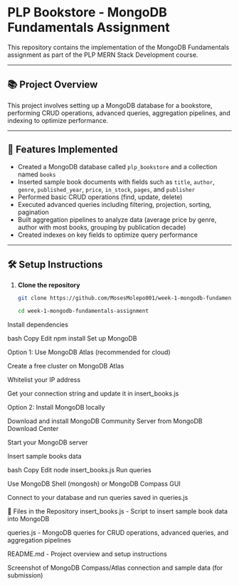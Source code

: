 # PLP Bookstore - MongoDB Fundamentals Assignment

This repository contains the implementation of the MongoDB Fundamentals assignment as part of the PLP MERN Stack Development course.

---

## 📚 Project Overview

This project involves setting up a MongoDB database for a bookstore, performing CRUD operations, advanced queries, aggregation pipelines, and indexing to optimize performance.

---

## 🚀 Features Implemented

- Created a MongoDB database called `plp_bookstore` and a collection named `books`
- Inserted sample book documents with fields such as `title`, `author`, `genre`, `published_year`, `price`, `in_stock`, `pages`, and `publisher`
- Performed basic CRUD operations (find, update, delete)
- Executed advanced queries including filtering, projection, sorting, pagination
- Built aggregation pipelines to analyze data (average price by genre, author with most books, grouping by publication decade)
- Created indexes on key fields to optimize query performance

---

## 🛠️ Setup Instructions

1. **Clone the repository**

   ```bash
   git clone https://github.com/MosesMolepo001/week-1-mongodb-fundamentals-assignment.git

   cd week-1-mongodb-fundamentals-assignment

Install dependencies

bash
Copy
Edit
npm install
Set up MongoDB

Option 1: Use MongoDB Atlas (recommended for cloud)

Create a free cluster on MongoDB Atlas

Whitelist your IP address

Get your connection string and update it in insert_books.js

Option 2: Install MongoDB locally

Download and install MongoDB Community Server from MongoDB Download Center

Start your MongoDB server

Insert sample books data

bash
Copy
Edit
node insert_books.js
Run queries

Use MongoDB Shell (mongosh) or MongoDB Compass GUI

Connect to your database and run queries saved in queries.js

📁 Files in the Repository
insert_books.js - Script to insert sample book data into MongoDB

queries.js - MongoDB queries for CRUD operations, advanced queries, and aggregation pipelines

README.md - Project overview and setup instructions

Screenshot of MongoDB Compass/Atlas connection and sample data (for submission)

